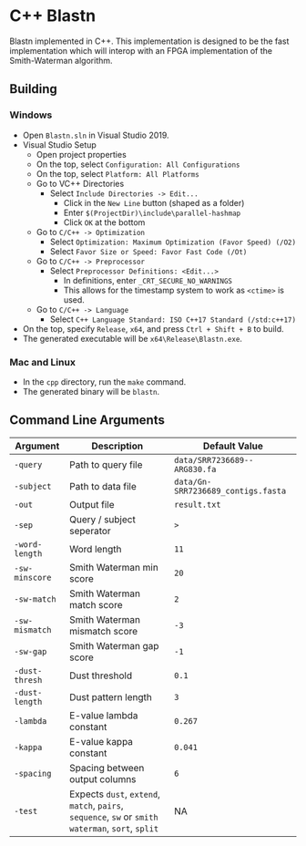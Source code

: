 # C++ Blastn
Blastn implemented in C++. This implementation is designed to be the fast implementation which will interop with an FPGA implementation of the Smith-Waterman algorithm. 
## Building
### Windows
  * Open `Blastn.sln` in Visual Studio 2019.
  * Visual Studio Setup
    * Open project properties
    * On the top, select `Configuration: All Configurations`
    * On the top, select `Platform: All Platforms`
    * Go to VC++ Directories
      * Select `Include Directories -> Edit...`
        * Click in the `New Line` button (shaped as a folder)
        * Enter `$(ProjectDir)\include\parallel-hashmap`
        * Click `OK` at the bottom
    * Go to `C/C++ -> Optimization`
      * Select `Optimization: Maximum Optimization (Favor Speed) (/O2)`
      * Select `Favor Size or Speed: Favor Fast Code (/Ot)`
    * Go to `C/C++ -> Preprocessor`
      * Select `Preprocessor Definitions: <Edit...>`
        * In definitions, enter `_CRT_SECURE_NO_WARNINGS`
        * This allows for the timestamp system to work as `<ctime>` is used.
    * Go to `C/C++ -> Language`
      * Select `C++ Language Standard: ISO C++17 Standard (/std:c++17)`
  * On the top, specify `Release`, `x64`, and press `Ctrl + Shift + B` to build.
  * The generated executable will be `x64\Release\Blastn.exe`.
### Mac and Linux
  * In the `cpp` directory, run the `make` command.
  * The generated binary will be `blastn`.

## Command Line Arguments
| Argument       | Description                    | Default Value |
|----------------|--------------------------------|---------------|
| `-query`       | Path to query file             | `data/SRR7236689--ARG830.fa`
| `-subject`     | Path to data file              | `data/Gn-SRR7236689_contigs.fasta`
| `-out`         | Output file                    | `result.txt`
| `-sep`         | Query / subject seperator      | `>`
| `-word-length` | Word length                    | `11`
| `-sw-minscore` | Smith Waterman min score       | `20`
| `-sw-match`    | Smith Waterman match score     | `2`
| `-sw-mismatch` | Smith Waterman mismatch score  | `-3`
| `-sw-gap`      | Smith Waterman gap score       | `-1`
| `-dust-thresh` | Dust threshold                 | `0.1`
| `-dust-length` | Dust pattern length            | `3`
| `-lambda`      | E-value lambda constant        | `0.267`
| `-kappa`       | E-value kappa constant         | `0.041`
| `-spacing`     | Spacing between output columns | `6`
| `-test`        | Expects `dust`, `extend`, `match`, `pairs`, `sequence`, `sw` or `smith waterman`, `sort`, `split` | NA
